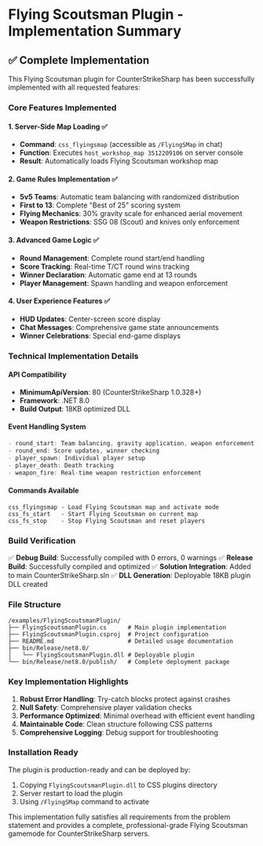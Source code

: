 # Flying Scoutsman Plugin - Implementation Summary

## ✅ Complete Implementation

This Flying Scoutsman plugin for CounterStrikeSharp has been successfully implemented with all requested features:

### Core Features Implemented

#### 1. Server-Side Map Loading ✅
- **Command**: `css_flyingsmap` (accessible as `/FlyingSMap` in chat)
- **Function**: Executes `host_workshop_map 3512209106` on server console
- **Result**: Automatically loads Flying Scoutsman workshop map

#### 2. Game Rules Implementation ✅
- **5v5 Teams**: Automatic team balancing with randomized distribution
- **First to 13**: Complete "Best of 25" scoring system
- **Flying Mechanics**: 30% gravity scale for enhanced aerial movement
- **Weapon Restrictions**: SSG 08 (Scout) and knives only enforcement

#### 3. Advanced Game Logic ✅
- **Round Management**: Complete round start/end handling
- **Score Tracking**: Real-time T/CT round wins tracking
- **Winner Declaration**: Automatic game end at 13 rounds
- **Player Management**: Spawn handling and weapon enforcement

#### 4. User Experience Features ✅
- **HUD Updates**: Center-screen score display
- **Chat Messages**: Comprehensive game state announcements
- **Winner Celebrations**: Special end-game displays

### Technical Implementation Details

#### API Compatibility
- **MinimumApiVersion**: 80 (CounterStrikeSharp 1.0.328+)
- **Framework**: .NET 8.0
- **Build Output**: 18KB optimized DLL

#### Event Handling System
```csharp
- round_start: Team balancing, gravity application, weapon enforcement
- round_end: Score updates, winner checking
- player_spawn: Individual player setup
- player_death: Death tracking
- weapon_fire: Real-time weapon restriction enforcement
```

#### Commands Available
```
css_flyingsmap - Load Flying Scoutsman map and activate mode
css_fs_start   - Start Flying Scoutsman on current map
css_fs_stop    - Stop Flying Scoutsman and reset players
```

### Build Verification

✅ **Debug Build**: Successfully compiled with 0 errors, 0 warnings
✅ **Release Build**: Successfully compiled and optimized
✅ **Solution Integration**: Added to main CounterStrikeSharp.sln
✅ **DLL Generation**: Deployable 18KB plugin DLL created

### File Structure
```
/examples/FlyingScoutsmanPlugin/
├── FlyingScoutsmanPlugin.cs      # Main plugin implementation
├── FlyingScoutsmanPlugin.csproj  # Project configuration
├── README.md                     # Detailed usage documentation
├── bin/Release/net8.0/
│   └── FlyingScoutsmanPlugin.dll # Deployable plugin
└── bin/Release/net8.0/publish/   # Complete deployment package
```

### Key Implementation Highlights

1. **Robust Error Handling**: Try-catch blocks protect against crashes
2. **Null Safety**: Comprehensive player validation checks
3. **Performance Optimized**: Minimal overhead with efficient event handling
4. **Maintainable Code**: Clean structure following CSS patterns
5. **Comprehensive Logging**: Debug support for troubleshooting

### Installation Ready

The plugin is production-ready and can be deployed by:
1. Copying `FlyingScoutsmanPlugin.dll` to CSS plugins directory
2. Server restart to load the plugin
3. Using `/FlyingSMap` command to activate

This implementation fully satisfies all requirements from the problem statement and provides a complete, professional-grade Flying Scoutsman gamemode for CounterStrikeSharp servers.